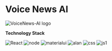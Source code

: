 # Voice News AI

![VoiceNews-AI logo](https://github.com/Swetha5021/VoiceNews-AI/assets/110710815/7ce5b4b6-26bf-48ac-999e-b7c81806ebd7)

**Technology Stack**

![React](https://github.com/Swetha5021/VoiceNews-AI/assets/110710815/b6b4c157-e807-4b28-af6b-9014255190ba)      ![node](https://github.com/Swetha5021/VoiceNews-AI/assets/110710815/694543be-b36f-4ba2-8a47-ceead1a27819)      ![materialui](https://github.com/Swetha5021/VoiceNews-AI/assets/110710815/7dcdeee9-509b-49c7-a323-3fc4a6eea0cb)      ![alan](https://github.com/Swetha5021/VoiceNews-AI/assets/110710815/d0eb40b0-d229-436c-a35f-3fc227104134)      ![css](https://github.com/Swetha5021/VoiceNews-AI/assets/110710815/8b556b19-35a6-4d66-af12-df9516328f17)      ![js1](https://github.com/Swetha5021/VoiceNews-AI/assets/110710815/f190a713-aa66-4e20-a22b-18f4ec5a1043)









